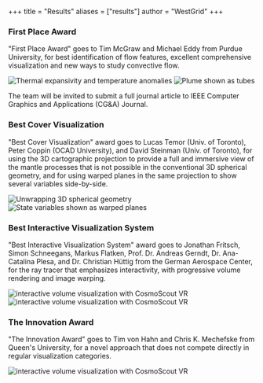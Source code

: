 +++
title = "Results"
aliases = ["results"]
author = "WestGrid"
+++

<!-- All presentations are available via https://youtu.be/xxx. -->

### First Place Award

"First Place Award" goes to Tim McGraw and Michael Eddy from Purdue University, for best identification of flow
features, excellent comprehensive visualization and new ways to study convective flow.

![Thermal expansivity and temperature anomalies](../images/timMcGraw-splitView.png)
![Plume shown as tubes](../images/timMcGraw-tubes.png)

The team will be invited to submit a full journal article to IEEE Computer Graphics and Applications (CG&A) Journal.

### Best Cover Visualization

"Best Cover Visualization" award goes to Lucas Temor (Univ. of Toronto), Peter Coppin (OCAD University), and David
Steinman (Univ. of Toronto), for using the 3D cartographic projection to provide a full and immersive view of the mantle
processes that is not possible in the conventional 3D spherical geometry, and for using warped planes in the same
projection to show several variables side-by-side.

![Unwrapping 3D spherical geometry](../images/lucasTemor-3dMollweide.png)
![State variables shown as warped planes](../images/lucasTemor-warpedSurfaces.png)

### Best Interactive Visualization System

"Best Interactive Visualization System" award goes to Jonathan Fritsch, Simon Schneegans, Markus Flatken,
Prof. Dr. Andreas Gerndt, Dr. Ana-Catalina Plesa, and Dr. Christian Hüttig from the German Aerospace Center, for the ray
tracer that emphasizes interactivity, with progressive volume rendering and image warping.

![interactive volume visualization with CosmoScout VR](../images/jonathanFritsch-interactive.png)
![interactive volume visualization with CosmoScout VR](../images/jonathanFritsch-interactive2.png)

### The Innovation Award

"The Innovation Award" goes to Tim von Hahn and Chris K. Mechefske from Queen's University, for a novel approach that
does not compete directly in regular visualization categories.

![interactive volume visualization with CosmoScout VR](../images/timVonHahn-originalVsSurrogate.png)
